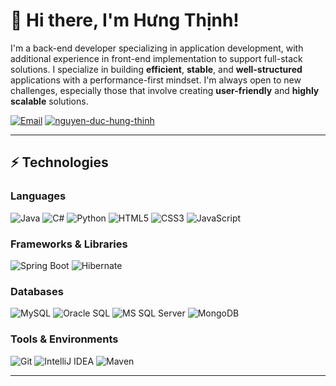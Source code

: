 # 👋 Hi there, I'm Hưng Thịnh!
I'm a back-end developer specializing in application development, with additional experience in front-end implementation to support full-stack solutions. I specialize in building **efficient**, **stable**, and **well-structured** applications with a performance-first mindset. 
I'm always open to new challenges, especially those that involve creating **user-friendly** and **highly scalable** solutions.

[![Email](https://img.shields.io/badge/nguyenduchungthinh03-D14836?style=flat&logo=gmail&logoColor=white)](mailto:nguyenduchungthinh03@gmai.com)
[![nguyen-duc-hung-thinh](https://img.shields.io/badge/nguyen--duc--hung--thinh-0077B5?style=flat&logo=linkedin&logoColor=white)](https://www.linkedin.com/in/nguyen-duc-hung-thinh/)

---



## ⚡ Technologies

### **Languages**  

![Java](https://img.shields.io/badge/Java-ED8B00?style=for-the-badge&logo=openjdk&logoColor=white)
![C#](https://img.shields.io/badge/C%23-239120?style=for-the-badge&logo=c-sharp&logoColor=white)
![Python](https://img.shields.io/badge/Python-3776AB?style=for-the-badge&logo=python&logoColor=white)
![HTML5](https://img.shields.io/badge/HTML5-E34F26?style=for-the-badge&logo=html5&logoColor=white)
![CSS3](https://img.shields.io/badge/CSS3-1572B6?style=for-the-badge&logo=css3&logoColor=white)
![JavaScript](https://img.shields.io/badge/JavaScript-F7DF1E?style=for-the-badge&logo=javascript&logoColor=black)



### **Frameworks & Libraries**

![Spring Boot](https://img.shields.io/badge/Spring%20Boot-6DB33F?style=for-the-badge&logo=spring-boot&logoColor=white)
![Hibernate](https://img.shields.io/badge/Hibernate-59666C?style=for-the-badge&logo=hibernate&logoColor=white)


### **Databases**

![MySQL](https://img.shields.io/badge/MySQL-4479A1?style=for-the-badge&logo=mysql&logoColor=white)
![Oracle SQL](https://img.shields.io/badge/Oracle-F80000?style=for-the-badge&logo=oracle&logoColor=white)
![MS SQL Server](https://img.shields.io/badge/SQL%20Server-CC2927?style=for-the-badge&logo=microsoft-sql-server&logoColor=white)
![MongoDB](https://img.shields.io/badge/MongoDB-47A248?style=for-the-badge&logo=mongodb&logoColor=white)



### **Tools & Environments**

![Git](https://img.shields.io/badge/Git-F05032?style=for-the-badge&logo=git&logoColor=white)
![IntelliJ IDEA](https://img.shields.io/badge/IntelliJ%20IDEA-000000?style=for-the-badge&logo=intellij-idea&logoColor=white)
![Maven](https://img.shields.io/badge/Maven-C71A36?style=for-the-badge&logo=apache-maven&logoColor=white)

---
